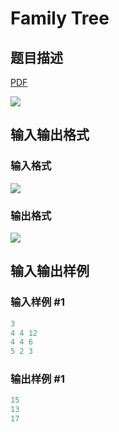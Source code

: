 # Family Tree

## 题目描述

[problemUrl]: https://uva.onlinejudge.org/index.php?option=com_onlinejudge&Itemid=8&category=78&page=show_problem&problem=2662

[PDF](https://uva.onlinejudge.org/external/116/p11615.pdf)

![](https://cdn.luogu.com.cn/upload/vjudge_pic/UVA11615/993d92ccb5954c09195e18315122a488849a7bae.png)

## 输入输出格式

### 输入格式

![](https://cdn.luogu.com.cn/upload/vjudge_pic/UVA11615/5834ff87a4f2c1ec4e8f80e7a911ea4c430c8fc3.png)

### 输出格式

![](https://cdn.luogu.com.cn/upload/vjudge_pic/UVA11615/59c18ab494eadaebebdceea3c1a06dc6fd6d9b8f.png)

## 输入输出样例

### 输入样例 #1

```cpp
3
4 4 12
4 4 6
5 2 3
```


### 输出样例 #1

```cpp
15
13
17
```


